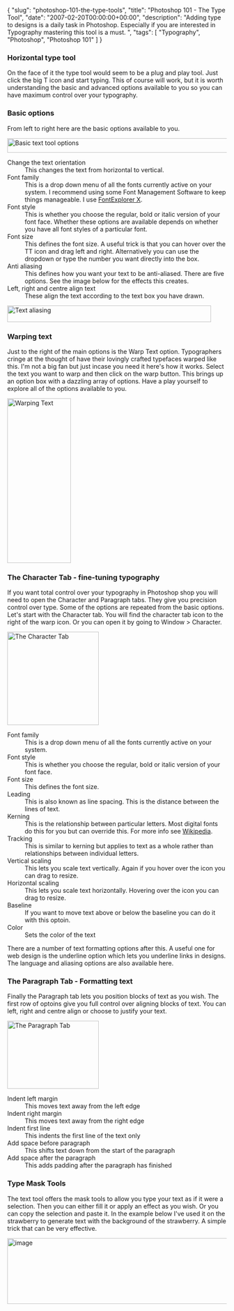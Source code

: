 {
  "slug": "photoshop-101-the-type-tools",
  "title": "Photoshop 101 - The Type Tool",
  "date": "2007-02-20T00:00:00+00:00",
  "description": "Adding type to designs is a daily task in Photoshop. Especially if you are interested in Typography mastering this tool is a must. ",
  "tags": [
    "Typography",
    "Photoshop",
    "Photoshop 101"
  ]
}

<h3>Horizontal type tool</h3>

<p>On the face of it the type tool would seem to be a plug and play tool. Just click the big T icon and start typing. This of course will work, but it is worth understanding the basic and advanced options available to you so you can have maximum control over your typography.</p>

<h3>Basic options</h3>

<p>From left to right here are the basic options available to you.</p>

<img src="https://shapeshed.com/images/articles/text_tool_options.jpg" alt="Basic text tool options" title="Basic text tool options" width="527" height="33" />

<dl>
	<dt>Change the text orientation</dt>
	<dd>This changes the text from horizontal to vertical.</dd>
	<dt>Font family</dt>
	<dd>This is a drop down menu of all the fonts currently active on your system. I recommend using some Font Management Software to keep things manageable. I use <a href="http://www.linotype.com/fontexplorerX">FontExplorer X</a>.</dd>
	<dt>Font style</dt>
	<dd>This is whether you choose the regular, bold or italic version of your font face. Whether these options are available depends on whether you have all font styles of a particular font. </dd>
	<dt>Font size</dt>
	<dd>This defines the font size. A useful trick is that you can hover over the TT icon and drag left and right. Alternatively you can use the dropdown or type the number you want directly into the box. </dd>
	<dt>Anti aliasing</dt>
	<dd>This defines how you want your text to be anti-aliased. There are five options. See the image below for the effects this creates.</dd>
	<dt>Left, right and centre align text</dt>
	<dd>These align the text according to the text box you have drawn.</dd>
</dl>

<img src="https://shapeshed.com/images/articles/text-options.png" alt="Text aliasing" title="Text aliasing" width="468" height="38" />

<h3>Warping text</h3>

<p>Just to the right of the main options is the Warp Text option. Typographers cringe at the thought of have their lovingly crafted typefaces warped like this. I'm not a big fan but just incase you need it here's how it works. Select the text you want to warp and then click on the warp button. This brings up an option box with a dazzling array of options. Have a play yourself to explore all of the options available to you. </p>

<img src="https://shapeshed.com/images/articles/text_warp.jpg" alt="Warping Text" title="Warping text" width="146" height="378" />

<h3>The Character Tab - fine-tuning typography</h3>

<p>If you want total control over your typography in Photoshop shop you will need to open the Character and Paragraph tabs. They give you precision control over type. Some of the options are repeated from the basic options. Let's start with the Character tab. You will find the character tab icon to the right of the warp icon. Or you can open it by going to Window > Character.</p>

<img src="https://shapeshed.com/images/articles/character_tab.jpg" alt="The Character Tab" title="The Character Tab" width="210" height="214" />

<dl>
	<dt>Font family</dt>
	<dd>This is a drop down menu of all the fonts currently active on your system. </dd>
	<dt>Font style</dt>
	<dd>This is whether you choose the regular, bold or italic version of your font face.</dd>
	<dt>Font size</dt>
	<dd>This defines the font size. </dd>
	<dt>Leading</dt>
	<dd>This is also known as line spacing. This is the distance between the lines of text.</dd>
	<dt>Kerning</dt>
	<dd>This is the relationship between particular letters. Most digital fonts do this for you but can override this. For more info see <a href="http://en.wikipedia.org/wiki/Kerning">Wikipedia</a>.</dd>
	<dt>Tracking</dt>
	<dd>This is similar to kerning but applies to text as a whole rather than relationships between individual letters.</dd>
	<dt>Vertical scaling</dt>
	<dd>This lets you scale text vertically. Again if you hover over the icon you can drag to resize.</dd>
	<dt>Horizontal scaling</dt>
	<dd>This lets you scale text horizontally. Hovering over the icon you can drag to resize.</dd>
	<dt>Baseline</dt>
	<dd>If you want to move text above or below the baseline you can do it with this optoin.</dd>
	<dt>Color</dt>
	<dd>Sets the color of the text</dd>
</dl>

<p>There are a number of text formatting options after this. A useful one for web design is the underline option which lets you underline links in designs. The language and aliasing options are also available here.</p> 

<h3>The Paragraph Tab - Formatting text</h3>

<p>Finally the Paragraph tab lets you position blocks of text as you wish. The first row of optoins give you full control over aligning blocks of text. You can left, right and centre align or choose to justify your text.</p>

<img src="https://shapeshed.com/images/articles/paragraph_tab.jpg" alt="The Paragraph Tab" title="The Paragraph Tab" width="210" height="156" />

<dl>
	<dt>Indent left margin</dt>
	<dd>This moves text away from the left edge</dd>
	<dt>Indent right margin</dt>
	<dd>This moves text away from the right edge</dd>
	<dt>Indent first line</dt>
	<dd>This indents the first line of the text only</dd>
	<dt>Add space before paragraph</dt>
	<dd>This shifts text down from the start of the paragraph</dd>
	<dt>Add space after the paragraph</dt>
	<dd>This adds padding after the paragraph has finished</dd>
</dl>

<h3>Type Mask Tools</h3>

<p>The text tool offers the mask tools to allow you type your text as if it were a selection. Then you can either fill it or apply an effect as you wish. Or you can copy the selection and paste it. In the example below I've used it on the strawberry to generate text with the background of the strawberry. A simple trick that can be very effective.</p> 

<img src="https://shapeshed.com/images/articles/text_mask.jpg" alt="image" width="536" height="151" />
